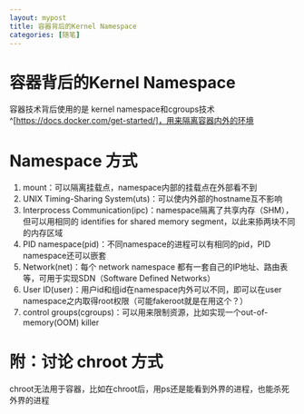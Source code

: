 ```yaml
---
layout: mypost
title: 容器背后的Kernel Namespace 
categories: [随笔]
---
```


# 容器背后的Kernel Namespace 
容器技术背后使用的是 kernel namespace和cgroups技术^[https://docs.docker.com/get-started/]，用来隔离容器内外的环境

# Namespace 方式
1. mount：可以隔离挂载点，namespace内部的挂载点在外部看不到
2. UNIX Timing-Sharing System(uts)：可以使内外部的hostname互不影响
3. Interprocess Communication(ipc)：namespace隔离了共享内存（SHM），但可以用相同的 identifies for shared memory segment，以此来掭两块不同的内存区域
4. PID namespace(pid)：不同namespace的进程可以有相同的pid，PID namespace还可以嵌套
5. Network(net)：每个 network namespace 都有一套自己的IP地址、路由表等，可用于实现SDN（Software Defined Networks）
6. User ID(user)：用户id和组id在namespace内外可以不同，即可以在user namespace之内取得root权限（可能fakeroot就是在用这个？）
7. control groups(cgroups)：可以用来限制资源，比如实现一个out-of-memory(OOM) killer

# 附：讨论 chroot 方式
chroot无法用于容器，比如在chroot后，用ps还是能看到外界的进程，也能杀死外界的进程